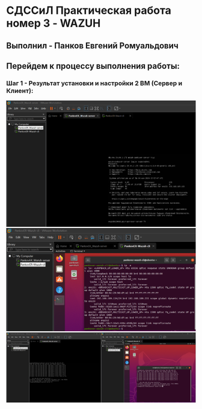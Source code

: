 # **СДССиЛ Практическая работа номер 3 - WAZUH**
## **Выполнил - Панков Евгений Ромуальдович**
## **Перейдем к процессу выполнения работы:**
### **Шаг 1 - Результат установки и настройки 2 ВМ (Сервер и Клиент):**
![image](Screenshots/1.png)
![image](Screenshots/2.png)
![image](Screenshots/3.png)
